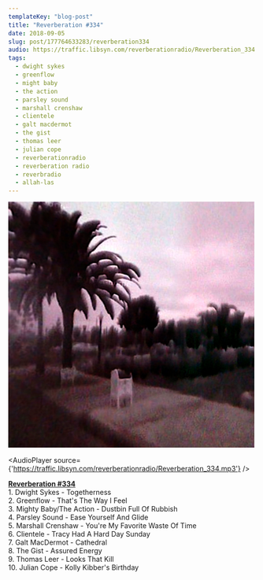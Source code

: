 ```yaml
---
templateKey: "blog-post"
title: "Reverberation #334"
date: 2018-09-05
slug: post/177764633283/reverberation334
audio: https://traffic.libsyn.com/reverberationradio/Reverberation_334.mp3
tags:
  - dwight sykes
  - greenflow
  - might baby
  - the action
  - parsley sound
  - marshall crenshaw
  - clientele
  - galt macdermot
  - the gist
  - thomas leer
  - julian cope
  - reverberationradio
  - reverberation radio
  - reverbradio
  - allah-las
---
```


![Reverberation #334](../images/a93a80f9c3a20b424238b9cd5f3fd5419b1bbe58a379c0921b2afdbfe76e8c59.png)

<AudioPlayer source={'https://traffic.libsyn.com/reverberationradio/Reverberation_334.mp3'} />

<p><a href="https://traffic.libsyn.com/reverberationradio/Reverberation_334.mp3"><b>Reverberation #334</b></a><br />1. Dwight Sykes - Togetherness<br />2. Greenflow - That's The Way I Feel<br />3. Mighty Baby/The Action - Dustbin Full Of Rubbish<br />4. Parsley Sound - Ease Yourself And Glide<br />5. Marshall Crenshaw - You're My Favorite Waste Of Time<br />6. Clientele - Tracy Had A Hard Day Sunday<br />7. Galt MacDermot - Cathedral<br />8. The Gist - Assured Energy<br />9. Thomas Leer - Looks That Kill<br />10. Julian Cope - Kolly Kibber's Birthday</p>
